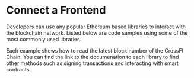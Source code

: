 # Connect a Frontend

Developers can use any popular Ethereum based libraries to interact with the blockchain network.  Listed below are code samples using some of the most commonly used libraries.&#x20;

Each example shows how to read the latest block number of the CrossFI Chain. You can find the link to the documenation to each library to find other methods such as signing transactions and interacting with smart contracts.&#x20;

